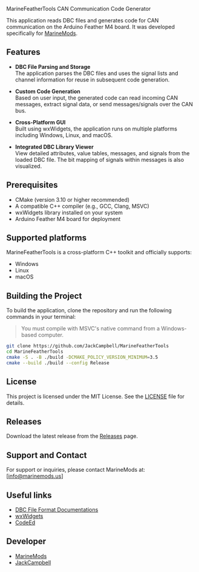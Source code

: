 MarineFeatherTools CAN Communication Code Generator

This application reads DBC files and generates code for CAN communication on the Arduino Feather M4 board.
It was developed specifically for [MarineMods](https://marinemods.us).

Features
--------

- **DBC File Parsing and Storage**  
  The application parses the DBC files and uses the signal lists and channel information for reuse in subsequent code generation.

- **Custom Code Generation**  
  Based on user input, the generated code can read incoming CAN messages, extract signal data, or send messages/signals over the CAN bus.

- **Cross-Platform GUI**  
  Built using wxWidgets, the application runs on multiple platforms including Windows, Linux, and macOS.

- **Integrated DBC Library Viewer**  
  View detailed attributes, value tables, messages, and signals from the loaded DBC file. The bit mapping of signals within messages is also visualized.

Prerequisites
-------------

- CMake (version 3.10 or higher recommended)  
- A compatible C++ compiler (e.g., GCC, Clang, MSVC)  
- wxWidgets library installed on your system  
- Arduino Feather M4 board for deployment


Supported platforms
-------------------

MarineFeatherTools is a cross-platform C++ toolkit and officially supports:

 - Windows
 - Linux
 - macOS

## Building the Project

To build the application, clone the repository and run the following commands in your terminal:

> You must compile with MSVC's native command from a Windows-based computer.

```bash
git clone https://github.com/JackCampbell/MarineFeatherTools
cd MarineFeatherTools
cmake -S . -B ./build -DCMAKE_POLICY_VERSION_MINIMUM=3.5
cmake --build ./build --config Release
```

License
-------

This project is licensed under the MIT License. See the [LICENSE](https://github.com/JackCampbell/MarineFeatherTools/blob/master/LICENSE) file for details.

Releases
--------

Download the latest release from the [Releases](https://github.com/JackCampbell/MarineFeatherTools/releases) page.

Support and Contact
-------------------

For support or inquiries, please contact MarineMods at: [info@marinemods.us]

Useful links
------------

* [DBC File Format Documentations](https://nusolar.github.io/training-f23/pdfs/DBC_File_Format_Documentation.pdf)
* [wxWidgets](https://wxwidgets.org)
* [CodeEd](https://jackcampbell.github.io/codeed)

Developer
---------

* [MarineMods](https://marinemods.us)
* [JackCampbell](https://jackcampbell.github.io)

